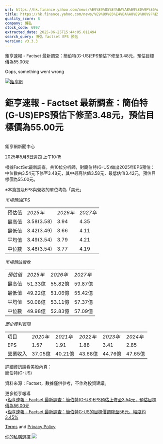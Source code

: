 ```yaml
---
url: https://hk.finance.yahoo.com/news/%E9%89%85%E4%BA%A8%E9%80%9F%E5%A0%B1-factset-%E6%9C%80%E6%96%B0%E8%AA%BF%E6%9F%A5-%E7%B0%A1%E4%BC%AF%E7%89%B9-g-141524623.html
title: https://hk.finance.yahoo.com/news/%E9%89%85%E4%BA%A8%E9%80%9F%E5%A0%B1-factset-%E6%9C%80%E6%96%B0%E8
quality_score: 8
company: 博弘
stock_code: 6997
extracted_date: 2025-06-25T15:44:05.011494
search_query: 博弘 factset EPS 預估
version: v3.3.3
---
```


鉅亨速報 - Factset 最新調查：簡伯特(G-US)EPS預估下修至3.48元，預估目標價為55.00元 


Oops, something went wrong

 

[![鉅亨網](https://s.yimg.com/ny/api/res/1.2/UM5hrThmhlnSiBO4o4qlLg--/YXBwaWQ9aGlnaGxhbmRlcjt3PTE0NjtoPTQ4O2NmPXdlYnA-/https://s.yimg.com/os/creatr-uploaded-images/2020-01/147c7630-36ab-11ea-ae7c-5ee7a0016555)](http://www.cnyes.com/ "鉅亨網")

# 鉅亨速報 - Factset 最新調查：簡伯特(G-US)EPS預估下修至3.48元，預估目標價為55.00元

![](data:image/gif;base64,R0lGODlhAQABAIAAAAAAAP///ywAAAAAAQABAAACAUwAOw==)

鉅亨網新聞中心

2025年5月8日週四 上午10:15

根據FactSet最新調查，共10位分析師，對簡伯特(G-US)做出2025年EPS預估：中位數由3.54元下修至3.48元，其中最高估值3.58元，最低估值3.42元，預估目標價為55.00元。

※本篇提及EPS與營收的單位均為「美元」

*市場預估EPS*

|  |  |  |  |
| --- | --- | --- | --- |
| 預估值 | *2025年* | *2026年* | *2027年* |
| 最高值 | 3.58(3.58) | 3.94 | 4.35 |
| 最低值 | 3.42(3.49) | 3.66 | 4.11 |
| 平均值 | 3.49(3.54) | 3.79 | 4.21 |
| 中位數 | 3.48(3.54) | 3.77 | 4.19 |

*市場預估營收*

|  |  |  |  |
| --- | --- | --- | --- |
| *預估值* | *2025年* | *2026年* | *2027年* |
| 最高值 | 51.33億 | 55.82億 | 59.87億 |
| 最低值 | 49.22億 | 51.06億 | 55.42億 |
| 平均值 | 50.08億 | 53.11億 | 57.37億 |
| 中位數 | 49.98億 | 52.83億 | 57.09億 |

*歷史獲利表現*

|  |  |  |  |  |  |
| --- | --- | --- | --- | --- | --- |
| 項目 | *2020年* | *2021年* | *2022年* | *2023年* | *2024年* |
| EPS | 1.57 | 1.91 | 1.88 | 3.41 | 2.85 |
| 營業收入 | 37.05億 | 40.21億 | 43.68億 | 44.76億 | 47.65億 |

詳細資訊請看美股內頁：  
簡伯特(G-US)

資料來源：Factset，數據僅供參考，不作為投資建議。

更多鉅亨報導  
•[鉅亨速報 - Factset 最新調查：簡伯特(G-US)EPS預估上修至3.54元，預估目標價為56.00元](https://news.cnyes.com/news/id/5855240?utm_source=yahoo&utm_medium=RSS&utm_campaign=relate)  
•[鉅亨速報 - Factset 最新調查：簡伯特G-US的目標價調降至56元，幅度約3.45%](https://news.cnyes.com/news/id/5928587?utm_source=yahoo&utm_medium=RSS&utm_campaign=relate)

[Terms](https://guce.yahoo.com/terms?locale=zh-Hant-HK)  and [Privacy Policy](https://guce.yahoo.com/privacy-policy?locale=zh-Hant-HK)

[你的私隱選擇 ![](https://s.yimg.com/dv/static/siteApp/img/privacy-choice-control.png)](https://guce.yahoo.com/state-controls?locale=zh-Hant-HK&state=VA)